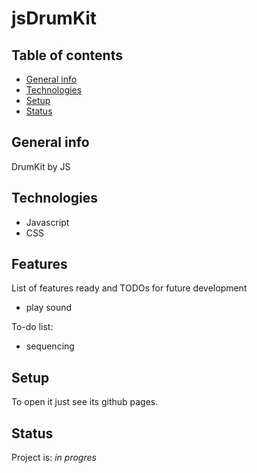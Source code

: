 # jsDrumKit

## Table of contents
* [General info](#general-info)
* [Technologies](#technologies)
* [Setup](#setup)
* [Status](#status)

## General info
DrumKit by JS

## Technologies
* Javascript
* CSS

## Features
List of features ready and TODOs for future development
* play sound

To-do list:
* sequencing

## Setup
To open it just see its github pages.

## Status
Project is: _in progres_
